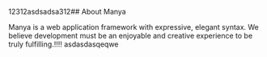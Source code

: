 12312asdsadsa312## About Manya

Manya is a web application framework with expressive, elegant syntax. We believe development must be an enjoyable and creative experience to be truly fulfilling.!!!!
asdasdasqeqwe
